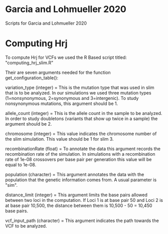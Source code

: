 # Garcia and Lohmueller 2020
Scripts for Garcia and Lohmueller 2020


# Computing Hrj

To compute Hrj for VCFs we used the R Based script titled: "computing_hrj_slim.R"

Their are seven arguments needed for the function get_configuration_table(): 

variation_type (integer) = This is the mutation type that was used in slim that is to be analyzed. In our simulations we used three mutation types (1=nonsynonymous, 2=synonymous and 3=intergenic). To study nonsynonymous mutations, this argument should be 1. 

allele_count (integer) = This is the allele count in the sample to be analyzed. In order to study doubletons (variants that show up twice in a sample) the argument should be 2. 

chromosome (integer) = This value indicates the chromosome number of the slim simulation. This value should be 1 for slim 3.

recombinationRate (float) = To annotate the data this argument records the recombination rate of the simulation. In simulations with a recombination rate of 1e-08 crossovers per base pair per generation this value will be equal to 1e-08. 

population (character) = This argument annotates the data with the population that the genetic information comes from. A usual parameter is "sim". 

distance_limit (integer) = This argument limits the base pairs allowed between two loci in the computation. If Loci 1 is at base pair 50 and Loci 2 is at base pair 10,500, the distance between them is 10,500 - 50 = 10,450 base pairs. 

vcf_input_path (character) = This argument indicates the path towards the VCF to be analyzed. 



